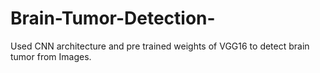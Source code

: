 # Brain-Tumor-Detection-
Used CNN architecture and pre trained weights of VGG16 to detect brain tumor from Images.
